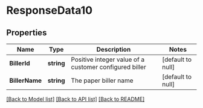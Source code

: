 # ResponseData10

## Properties
Name | Type | Description | Notes
------------ | ------------- | ------------- | -------------
**BillerId** | **string** | Positive integer value of a customer configured biller | [default to null]
**BillerName** | **string** | The paper biller name | [default to null]

[[Back to Model list]](../README.md#documentation-for-models) [[Back to API list]](../README.md#documentation-for-api-endpoints) [[Back to README]](../README.md)

